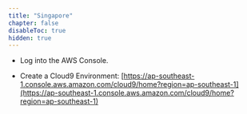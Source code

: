 ```yaml
---
title: "Singapore"
chapter: false
disableToc: true
hidden: true
---
```


- Log into the AWS Console.

- Create a Cloud9 Environment: [https://ap-southeast-1.console.aws.amazon.com/cloud9/home?region=ap-southeast-1](https://ap-southeast-1.console.aws.amazon.com/cloud9/home?region=ap-southeast-1)
